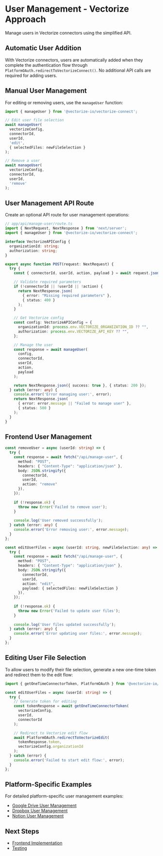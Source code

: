 # User Management - Vectorize Approach

Manage users in Vectorize connectors using the simplified API.

## Automatic User Addition

With Vectorize connectors, users are automatically added when they complete the authentication flow through `PlatformOAuth.redirectToVectorizeConnect()`. No additional API calls are required for adding users.

## Manual User Management

For editing or removing users, use the `manageUser` function:

```typescript
import { manageUser } from '@vectorize-io/vectorize-connect';

// Edit user file selection
await manageUser(
  vectorizeConfig,
  connectorId,
  userId,
  'edit',
  { selectedFiles: newFileSelection }
);

// Remove a user
await manageUser(
  vectorizeConfig,
  connectorId,
  userId,
  'remove'
);
```

## User Management API Route

Create an optional API route for user management operations:

```typescript
// app/api/manage-user/route.ts
import { NextRequest, NextResponse } from 'next/server';
import { manageUser } from '@vectorize-io/vectorize-connect';

interface VectorizeAPIConfig {
  organizationId: string;
  authorization: string;
}

export async function POST(request: NextRequest) {
  try {
    const { connectorId, userId, action, payload } = await request.json();

    // Validate required parameters
    if (!connectorId || !userId || !action) {
      return NextResponse.json(
        { error: "Missing required parameters" },
        { status: 400 }
      );
    }

    // Get Vectorize config
    const config: VectorizeAPIConfig = {
      organizationId: process.env.VECTORIZE_ORGANIZATION_ID ?? "",
      authorization: process.env.VECTORIZE_API_KEY ?? "",
    };

    // Manage the user
    const response = await manageUser(
      config,
      connectorId,
      userId,
      action,
      payload
    );

    return NextResponse.json({ success: true }, { status: 200 });
  } catch (error: any) {
    console.error('Error managing user:', error);
    return NextResponse.json(
      { error: error.message || "Failed to manage user" },
      { status: 500 }
    );
  }
}
```

## Frontend User Management

```typescript
const removeUser = async (userId: string) => {
  try {
    const response = await fetch("/api/manage-user", {
      method: "POST",
      headers: { "Content-Type": "application/json" },
      body: JSON.stringify({
        connectorId,
        userId,
        action: "remove"
      }),
    });
    
    if (!response.ok) {
      throw new Error('Failed to remove user');
    }
    
    console.log('User removed successfully');
  } catch (error: any) {
    console.error('Error removing user:', error.message);
  }
};

const editUserFiles = async (userId: string, newFileSelection: any) => {
  try {
    const response = await fetch("/api/manage-user", {
      method: "POST",
      headers: { "Content-Type": "application/json" },
      body: JSON.stringify({
        connectorId,
        userId,
        action: "edit",
        payload: { selectedFiles: newFileSelection }
      }),
    });
    
    if (!response.ok) {
      throw new Error('Failed to update user files');
    }
    
    console.log('User files updated successfully');
  } catch (error: any) {
    console.error('Error updating user files:', error.message);
  }
};
```

## Editing User File Selection

To allow users to modify their file selection, generate a new one-time token and redirect them to the edit flow:

```typescript
import { getOneTimeConnectorToken, PlatformOAuth } from '@vectorize-io/vectorize-connect';

const editUserFiles = async (userId: string) => {
  try {
    // Generate token for editing
    const tokenResponse = await getOneTimeConnectorToken(
      vectorizeConfig,
      userId,
      connectorId
    );

    // Redirect to Vectorize edit flow
    await PlatformOAuth.redirectToVectorizeEdit(
      tokenResponse.token,
      vectorizeConfig.organizationId
    );
  } catch (error) {
    console.error('Failed to start edit flow:', error);
  }
};
```

## Platform-Specific Examples

For detailed platform-specific user management examples:

- [Google Drive User Management](./google-drive.md)
- [Dropbox User Management](./dropbox.md)
- [Notion User Management](./notion.md)

## Next Steps

- [Frontend Implementation](../../frontend-implementation/vectorize/)
- [Testing](../../testing/vectorize/)
